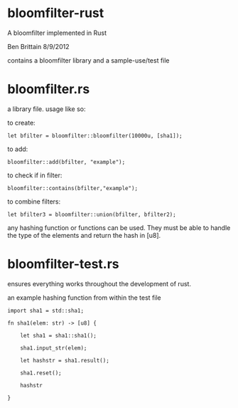bloomfilter-rust
================

A bloomfilter implemented in Rust

Ben Brittain
8/9/2012

contains a bloomfilter library and a sample-use/test file


bloomfilter.rs
================
a library file. usage like so:

to create:

    let bfilter = bloomfilter::bloomfilter(10000u, [sha1]);

to add:

    bloomfilter::add(bfilter, "example");

to check if in filter:

    bloomfilter::contains(bfilter,"example");

to combine filters:

    let bfilter3 = bloomfilter::union(bfilter, bfilter2);
 

any hashing function or functions can be used. They must be able to handle the type of the elements and return the hash in [u8].


bloomfilter-test.rs
================
ensures everything works throughout the development of rust.

an example hashing function from within the test file

    import sha1 = std::sha1;

    fn sha1(elem: str) -> [u8] {

        let sha1 = sha1::sha1();

        sha1.input_str(elem);

        let hashstr = sha1.result();

        sha1.reset();

        hashstr

    }

